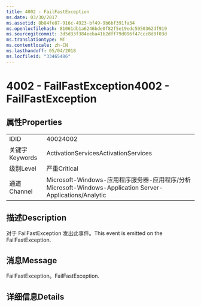 ```yaml
---
title: 4002 - FailFastException
ms.date: 03/30/2017
ms.assetid: 8b84fe87-916c-4923-bf49-9b6bf391fa34
ms.openlocfilehash: 81061db1a6246bde0f82f5e19edc5950362df919
ms.sourcegitcommit: 3d5d33f384eeba41b2dff79d096f47ccc8d8f03d
ms.translationtype: MT
ms.contentlocale: zh-CN
ms.lasthandoff: 05/04/2018
ms.locfileid: "33465486"
---
```

# <a name="4002---failfastexception"></a><span data-ttu-id="db82a-102">4002 - FailFastException</span><span class="sxs-lookup"><span data-stu-id="db82a-102">4002 - FailFastException</span></span>
## <a name="properties"></a><span data-ttu-id="db82a-103">属性</span><span class="sxs-lookup"><span data-stu-id="db82a-103">Properties</span></span>  
  
|||  
|-|-|  
|<span data-ttu-id="db82a-104">ID</span><span class="sxs-lookup"><span data-stu-id="db82a-104">ID</span></span>|<span data-ttu-id="db82a-105">4002</span><span class="sxs-lookup"><span data-stu-id="db82a-105">4002</span></span>|  
|<span data-ttu-id="db82a-106">关键字</span><span class="sxs-lookup"><span data-stu-id="db82a-106">Keywords</span></span>|<span data-ttu-id="db82a-107">ActivationServices</span><span class="sxs-lookup"><span data-stu-id="db82a-107">ActivationServices</span></span>|  
|<span data-ttu-id="db82a-108">级别</span><span class="sxs-lookup"><span data-stu-id="db82a-108">Level</span></span>|<span data-ttu-id="db82a-109">严重</span><span class="sxs-lookup"><span data-stu-id="db82a-109">Critical</span></span>|  
|<span data-ttu-id="db82a-110">通道</span><span class="sxs-lookup"><span data-stu-id="db82a-110">Channel</span></span>|<span data-ttu-id="db82a-111">Microsoft-Windows-应用程序服务器-应用程序/分析</span><span class="sxs-lookup"><span data-stu-id="db82a-111">Microsoft-Windows-Application Server-Applications/Analytic</span></span>|  
  
## <a name="description"></a><span data-ttu-id="db82a-112">描述</span><span class="sxs-lookup"><span data-stu-id="db82a-112">Description</span></span>  
 <span data-ttu-id="db82a-113">对于 FailFastException 发出此事件。</span><span class="sxs-lookup"><span data-stu-id="db82a-113">This event is emitted on the FailFastException.</span></span>  
  
## <a name="message"></a><span data-ttu-id="db82a-114">消息</span><span class="sxs-lookup"><span data-stu-id="db82a-114">Message</span></span>  
 <span data-ttu-id="db82a-115">FailFastException。</span><span class="sxs-lookup"><span data-stu-id="db82a-115">FailFastException.</span></span>  
  
## <a name="details"></a><span data-ttu-id="db82a-116">详细信息</span><span class="sxs-lookup"><span data-stu-id="db82a-116">Details</span></span>
